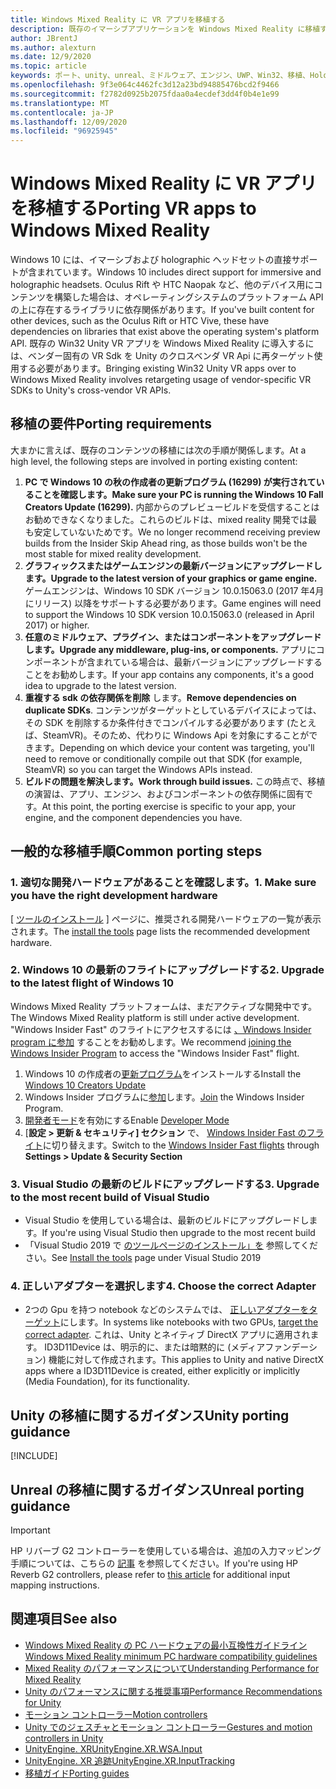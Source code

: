 ```yaml
---
title: Windows Mixed Reality に VR アプリを移植する
description: 既存のイマーシブアプリケーションを Windows Mixed Reality に移植する手順を説明したチュートリアルです。
author: JBrentJ
ms.author: alexturn
ms.date: 12/9/2020
ms.topic: article
keywords: ポート、unity、unreal、ミドルウェア、エンジン、UWP、Win32、移植、HoloLens ファースト世代、mixed reality ヘッドセット、windows mixed reality ヘッドセット、移行、Windows 10、入力マッピング、
ms.openlocfilehash: 9f3e064c4462fc3d12a23bd94885476bcd2f9466
ms.sourcegitcommit: f2782d0925b2075fdaa0a4ecdef3dd4f0b4e1e99
ms.translationtype: MT
ms.contentlocale: ja-JP
ms.lasthandoff: 12/09/2020
ms.locfileid: "96925945"
---
```

# <a name="porting-vr-apps-to-windows-mixed-reality"></a><span data-ttu-id="9a0e2-104">Windows Mixed Reality に VR アプリを移植する</span><span class="sxs-lookup"><span data-stu-id="9a0e2-104">Porting VR apps to Windows Mixed Reality</span></span>

<span data-ttu-id="9a0e2-105">Windows 10 には、イマーシブおよび holographic ヘッドセットの直接サポートが含まれています。</span><span class="sxs-lookup"><span data-stu-id="9a0e2-105">Windows 10 includes direct support for immersive and holographic headsets.</span></span> <span data-ttu-id="9a0e2-106">Oculus Rift や HTC Naopak など、他のデバイス用にコンテンツを構築した場合は、オペレーティングシステムのプラットフォーム API の上に存在するライブラリに依存関係があります。</span><span class="sxs-lookup"><span data-stu-id="9a0e2-106">If you've built content for other devices, such as the Oculus Rift or HTC Vive, these have dependencies on libraries that exist above the operating system's platform API.</span></span> <span data-ttu-id="9a0e2-107">既存の Win32 Unity VR アプリを Windows Mixed Reality に導入するには、ベンダー固有の VR Sdk を Unity のクロスベンダ VR Api に再ターゲット使用する必要があります。</span><span class="sxs-lookup"><span data-stu-id="9a0e2-107">Bringing existing Win32 Unity VR apps over to Windows Mixed Reality involves retargeting usage of vendor-specific VR SDKs to Unity's cross-vendor VR APIs.</span></span>

## <a name="porting-requirements"></a><span data-ttu-id="9a0e2-108">移植の要件</span><span class="sxs-lookup"><span data-stu-id="9a0e2-108">Porting requirements</span></span>

<span data-ttu-id="9a0e2-109">大まかに言えば、既存のコンテンツの移植には次の手順が関係します。</span><span class="sxs-lookup"><span data-stu-id="9a0e2-109">At a high level, the following steps are involved in porting existing content:</span></span>
1. <span data-ttu-id="9a0e2-110">**PC で Windows 10 の秋の作成者の更新プログラム (16299) が実行されていることを確認します。**</span><span class="sxs-lookup"><span data-stu-id="9a0e2-110">**Make sure your PC is running the Windows 10 Fall Creators Update (16299).**</span></span> <span data-ttu-id="9a0e2-111">内部からのプレビュービルドを受信することはお勧めできなくなりました。これらのビルドは、mixed reality 開発では最も安定していないためです。</span><span class="sxs-lookup"><span data-stu-id="9a0e2-111">We no longer recommend receiving preview builds from the Insider Skip Ahead ring, as those builds won't be the most stable for mixed reality development.</span></span>
2. <span data-ttu-id="9a0e2-112">**グラフィックスまたはゲームエンジンの最新バージョンにアップグレードします。**</span><span class="sxs-lookup"><span data-stu-id="9a0e2-112">**Upgrade to the latest version of your graphics or game engine.**</span></span> <span data-ttu-id="9a0e2-113">ゲームエンジンは、Windows 10 SDK バージョン 10.0.15063.0 (2017 年4月にリリース) 以降をサポートする必要があります。</span><span class="sxs-lookup"><span data-stu-id="9a0e2-113">Game engines will need to support the Windows 10 SDK version 10.0.15063.0 (released in April 2017) or higher.</span></span>
3. <span data-ttu-id="9a0e2-114">**任意のミドルウェア、プラグイン、またはコンポーネントをアップグレードします。**</span><span class="sxs-lookup"><span data-stu-id="9a0e2-114">**Upgrade any middleware, plug-ins, or components.**</span></span> <span data-ttu-id="9a0e2-115">アプリにコンポーネントが含まれている場合は、最新バージョンにアップグレードすることをお勧めします。</span><span class="sxs-lookup"><span data-stu-id="9a0e2-115">If your app contains any components, it's a good idea to upgrade to the latest version.</span></span>
4. <span data-ttu-id="9a0e2-116">**重複する sdk の依存関係を削除** します。</span><span class="sxs-lookup"><span data-stu-id="9a0e2-116">**Remove dependencies on duplicate SDKs**.</span></span> <span data-ttu-id="9a0e2-117">コンテンツがターゲットとしているデバイスによっては、その SDK を削除するか条件付きでコンパイルする必要があります (たとえば、SteamVR)。そのため、代わりに Windows Api を対象にすることができます。</span><span class="sxs-lookup"><span data-stu-id="9a0e2-117">Depending on which device your content was targeting, you'll need to remove or conditionally compile out that SDK (for example, SteamVR) so you can target the Windows APIs instead.</span></span>
5. <span data-ttu-id="9a0e2-118">**ビルドの問題を解決します。**</span><span class="sxs-lookup"><span data-stu-id="9a0e2-118">**Work through build issues.**</span></span> <span data-ttu-id="9a0e2-119">この時点で、移植の演習は、アプリ、エンジン、およびコンポーネントの依存関係に固有です。</span><span class="sxs-lookup"><span data-stu-id="9a0e2-119">At this point, the porting exercise is specific to your app, your engine, and the component dependencies you have.</span></span>

## <a name="common-porting-steps"></a><span data-ttu-id="9a0e2-120">一般的な移植手順</span><span class="sxs-lookup"><span data-stu-id="9a0e2-120">Common porting steps</span></span>

### <a name="1-make-sure-you-have-the-right-development-hardware"></a><span data-ttu-id="9a0e2-121">1. 適切な開発ハードウェアがあることを確認します。</span><span class="sxs-lookup"><span data-stu-id="9a0e2-121">1. Make sure you have the right development hardware</span></span>

<span data-ttu-id="9a0e2-122">[ [ツールのインストール](../install-the-tools.md#immersive-vr-headset-requirements) ] ページに、推奨される開発ハードウェアの一覧が表示されます。</span><span class="sxs-lookup"><span data-stu-id="9a0e2-122">The [install the tools](../install-the-tools.md#immersive-vr-headset-requirements) page lists the recommended development hardware.</span></span>

### <a name="2-upgrade-to-the-latest-flight-of-windows-10"></a><span data-ttu-id="9a0e2-123">2. Windows 10 の最新のフライトにアップグレードする</span><span class="sxs-lookup"><span data-stu-id="9a0e2-123">2. Upgrade to the latest flight of Windows 10</span></span>

<span data-ttu-id="9a0e2-124">Windows Mixed Reality プラットフォームは、まだアクティブな開発中です。</span><span class="sxs-lookup"><span data-stu-id="9a0e2-124">The Windows Mixed Reality platform is still under active development.</span></span> <span data-ttu-id="9a0e2-125">"Windows Insider Fast" のフライトにアクセスするには [、Windows Insider program に参加](https://insider.windows.com/) することをお勧めします。</span><span class="sxs-lookup"><span data-stu-id="9a0e2-125">We recommend [joining the Windows Insider Program](https://insider.windows.com/) to access the "Windows Insider Fast" flight.</span></span>
1. <span data-ttu-id="9a0e2-126">Windows 10 の作成者の[更新プログラム](https://www.microsoft.com/software-download/windows10)をインストールする</span><span class="sxs-lookup"><span data-stu-id="9a0e2-126">Install the [Windows 10 Creators Update](https://www.microsoft.com/software-download/windows10)</span></span>
2. <span data-ttu-id="9a0e2-127">Windows Insider プログラムに[参加](https://insider.windows.com/)します。</span><span class="sxs-lookup"><span data-stu-id="9a0e2-127">[Join](https://insider.windows.com/) the Windows Insider Program.</span></span>
3. <span data-ttu-id="9a0e2-128">[開発者モード](https://docs.microsoft.com/windows/uwp/get-started/enable-your-device-for-development)を有効にする</span><span class="sxs-lookup"><span data-stu-id="9a0e2-128">Enable [Developer Mode](https://docs.microsoft.com/windows/uwp/get-started/enable-your-device-for-development)</span></span>
4. <span data-ttu-id="9a0e2-129">[**設定 > 更新 & セキュリティ] セクション** で、 [Windows Insider Fast のフライト](https://blogs.technet.microsoft.com/uktechnet/2016/07/01/joining-insider-preview)に切り替えます。</span><span class="sxs-lookup"><span data-stu-id="9a0e2-129">Switch to the [Windows Insider Fast flights](https://blogs.technet.microsoft.com/uktechnet/2016/07/01/joining-insider-preview) through **Settings > Update & Security Section**</span></span>

### <a name="3-upgrade-to-the-most-recent-build-of-visual-studio"></a><span data-ttu-id="9a0e2-130">3. Visual Studio の最新のビルドにアップグレードする</span><span class="sxs-lookup"><span data-stu-id="9a0e2-130">3. Upgrade to the most recent build of Visual Studio</span></span>
* <span data-ttu-id="9a0e2-131">Visual Studio を使用している場合は、最新のビルドにアップグレードします。</span><span class="sxs-lookup"><span data-stu-id="9a0e2-131">If you're using Visual Studio then upgrade to the most recent build</span></span>
* <span data-ttu-id="9a0e2-132">「Visual Studio 2019 で [のツールページのインストール」を](../install-the-tools.md#installation-checklist) 参照してください。</span><span class="sxs-lookup"><span data-stu-id="9a0e2-132">See [Install the tools](../install-the-tools.md#installation-checklist) page under Visual Studio 2019</span></span>

### <a name="4-choose-the-correct-adapter"></a><span data-ttu-id="9a0e2-133">4. 正しいアダプターを選択します</span><span class="sxs-lookup"><span data-stu-id="9a0e2-133">4. Choose the correct Adapter</span></span>
* <span data-ttu-id="9a0e2-134">2つの Gpu を持つ notebook などのシステムでは、 [正しいアダプターをターゲット](../native/rendering-in-directx.md#hybrid-graphics-pcs-and-mixed-reality-applications)にします。</span><span class="sxs-lookup"><span data-stu-id="9a0e2-134">In systems like notebooks with two GPUs, [target the correct adapter](../native/rendering-in-directx.md#hybrid-graphics-pcs-and-mixed-reality-applications).</span></span> <span data-ttu-id="9a0e2-135">これは、Unity とネイティブ DirectX アプリに適用されます。 ID3D11Device は、明示的に、または暗黙的に (メディアファンデーション) 機能に対して作成されます。</span><span class="sxs-lookup"><span data-stu-id="9a0e2-135">This applies to Unity and native DirectX apps where a ID3D11Device is created, either explicitly or implicitly (Media Foundation), for its functionality.</span></span>

## <a name="unity-porting-guidance"></a><span data-ttu-id="9a0e2-136">Unity の移植に関するガイダンス</span><span class="sxs-lookup"><span data-stu-id="9a0e2-136">Unity porting guidance</span></span>

[!INCLUDE[](includes/unity-porting-guidance.md)]

## <a name="unreal-porting-guidance"></a><span data-ttu-id="9a0e2-137">Unreal の移植に関するガイダンス</span><span class="sxs-lookup"><span data-stu-id="9a0e2-137">Unreal porting guidance</span></span>

> [!IMPORTANT]
> <span data-ttu-id="9a0e2-138">HP リバーブ G2 コントローラーを使用している場合は、追加の入力マッピング手順については、こちらの [記事](../unreal/unreal-reverb-g2-controllers.md) を参照してください。</span><span class="sxs-lookup"><span data-stu-id="9a0e2-138">If you're using HP Reverb G2 controllers, please refer to [this article](../unreal/unreal-reverb-g2-controllers.md) for additional input mapping instructions.</span></span>

## <a name="see-also"></a><span data-ttu-id="9a0e2-139">関連項目</span><span class="sxs-lookup"><span data-stu-id="9a0e2-139">See also</span></span>
* [<span data-ttu-id="9a0e2-140">Windows Mixed Reality の PC ハードウェアの最小互換性ガイドライン</span><span class="sxs-lookup"><span data-stu-id="9a0e2-140">Windows Mixed Reality minimum PC hardware compatibility guidelines</span></span>](https://docs.microsoft.com/windows/mixed-reality/enthusiast-guide/windows-mixed-reality-minimum-pc-hardware-compatibility-guidelines)
* [<span data-ttu-id="9a0e2-141">Mixed Reality のパフォーマンスについて</span><span class="sxs-lookup"><span data-stu-id="9a0e2-141">Understanding Performance for Mixed Reality</span></span>](../platform-capabilities-and-apis/understanding-performance-for-mixed-reality.md)
* [<span data-ttu-id="9a0e2-142">Unity のパフォーマンスに関する推奨事項</span><span class="sxs-lookup"><span data-stu-id="9a0e2-142">Performance Recommendations for Unity</span></span>](../unity/performance-recommendations-for-unity.md)
* [<span data-ttu-id="9a0e2-143">モーション コントローラー</span><span class="sxs-lookup"><span data-stu-id="9a0e2-143">Motion controllers</span></span>](../../design/motion-controllers.md)
* [<span data-ttu-id="9a0e2-144">Unity でのジェスチャとモーション コントローラー</span><span class="sxs-lookup"><span data-stu-id="9a0e2-144">Gestures and motion controllers in Unity</span></span>](../unity/gestures-and-motion-controllers-in-unity.md)
* [<span data-ttu-id="9a0e2-145">UnityEngine. XR</span><span class="sxs-lookup"><span data-stu-id="9a0e2-145">UnityEngine.XR.WSA.Input</span></span>](https://docs.unity3d.com/ScriptReference/XR.WSA.Input.InteractionManager.html)
* [<span data-ttu-id="9a0e2-146">UnityEngine. XR 追跡</span><span class="sxs-lookup"><span data-stu-id="9a0e2-146">UnityEngine.XR.InputTracking</span></span>](https://docs.unity3d.com/ScriptReference/XR.InputTracking.html)
* [<span data-ttu-id="9a0e2-147">移植ガイド</span><span class="sxs-lookup"><span data-stu-id="9a0e2-147">Porting guides</span></span>](porting-guides.md)